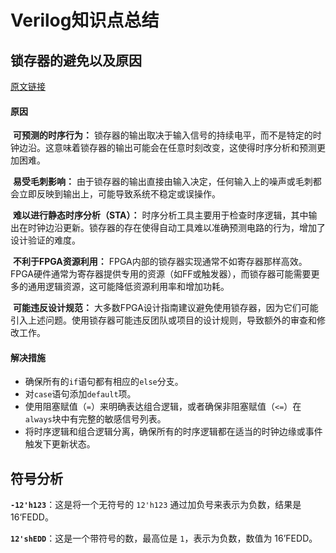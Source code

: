 # Verilog知识点总结

## **锁存器的避免以及原因**
[原文链接](http://t.csdnimg.cn/h95Uy)


####  原因

​	**可预测的时序行为：**
​		锁存器的输出取决于输入信号的持续电平，而不是特定的时钟边沿。这意味着锁存器的输出可能会在任意时刻改变，这使得时序分析和预测更加困难。

​	**易受毛刺影响：**
​		由于锁存器的输出直接由输入决定，任何输入上的噪声或毛刺都会立即反映到输出上，可能导致系统不稳定或误操作。

​	**难以进行静态时序分析（STA）：**
​		时序分析工具主要用于检查时序逻辑，其中输出在时钟边沿更新。锁存器的存在使得自动工具难以准确预测电路的行为，增加了设计验证的难度。

​	**不利于FPGA资源利用：**
​		FPGA内部的锁存器实现通常不如寄存器那样高效。FPGA硬件通常为寄存器提供专用的资源（如FF或触发器），而锁存器可能需要更多的通用逻辑资源，这可能降低资源利用率和增加功耗。

​	**可能违反设计规范：**
​		大多数FPGA设计指南建议避免使用锁存器，因为它们可能引入上述问题。使用锁存器可能违反团队或项目的设计规则，导致额外的审查和修改工作。

#### 解决措施

- 确保所有的`if`语句都有相应的`else`分支。
- 对`case`语句添加`default`项。
- 使用阻塞赋值（`=`）来明确表达组合逻辑，或者确保非阻塞赋值（`<=`）在`always`块中有完整的敏感信号列表。
- 将时序逻辑和组合逻辑分离，确保所有的时序逻辑都在适当的时钟边缘或事件触发下更新状态。

## **符号分析**

**`-12'h123`**：这是将一个无符号的 `12'h123` 通过加负号来表示为负数，结果是 16‘FEDD。

**`12'shEDD`**：这是一个带符号的数，最高位是 `1`，表示为负数，数值为 16’FEDD。
